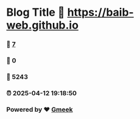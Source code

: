 # Blog Title :link: https://baib-web.github.io 
### :page_facing_up: [7](https://baib-web.github.io/tag.html) 
### :speech_balloon: 0 
### :hibiscus: 5243 
### :alarm_clock: 2025-04-12 19:18:50 
### Powered by :heart: [Gmeek](https://github.com/Meekdai/Gmeek)
